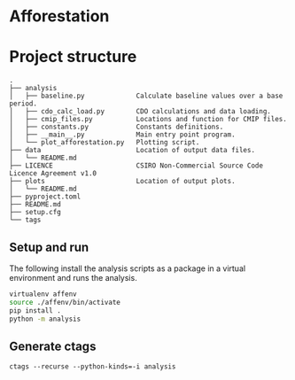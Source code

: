 # Afforestation

# Project structure
```
.
├── analysis
│   ├── baseline.py             Calculate baseline values over a base period.
│   ├── cdo_calc_load.py        CDO calculations and data loading.
│   ├── cmip_files.py           Locations and function for CMIP files.
│   ├── constants.py            Constants definitions.
│   ├── __main__.py             Main entry point program.
│   └── plot_afforestation.py   Plotting script.
├── data                        Location of output data files.
│   └── README.md
├── LICENCE                     CSIRO Non-Commercial Source Code Licence Agreement v1.0
├── plots                       Location of output plots.
│   └── README.md
├── pyproject.toml
├── README.md
├── setup.cfg
└── tags
```

## Setup and run
The following install the analysis scripts as a package in a virtual environment and runs the
analysis.
```bash
virtualenv affenv
source ./affenv/bin/activate
pip install .
python -m analysis
```

## Generate ctags
    ctags --recurse --python-kinds=-i analysis
